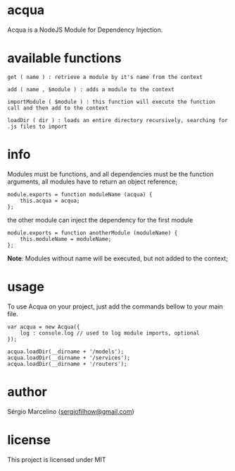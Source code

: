 acqua
=====

Acqua is a NodeJS Module for Dependency Injection.

available functions
=====

`get ( name ) : retrieve a module by it's name from the context`

`add ( name , $module ) : adds a module to the context`

`importModule ( $module ) : this function will execute the function call and then add to the context`

`loadDir ( dir ) : loads an entire directory recursively, searching for .js files to import`

info
=====
Modules must be functions, and all dependencies must be the function arguments, all modules have to return an object reference;

    module.exports = function moduleName (acqua) {
    	this.acqua = acqua;
    };
    
the other module can inject the dependency for the first module

    module.exports = function anotherModule (moduleName) {
    	this.moduleName = moduleName;
    };
    
**Note**: Modules without name will be executed, but not added to the context;
    
usage
=====
To use Acqua on your project, just add the commands bellow to your main file.

    var acqua = new Acqua({
    	log : console.log // used to log module imports, optional
    });

    acqua.loadDir(__dirname + '/models');
    acqua.loadDir(__dirname + '/services');
    acqua.loadDir(__dirname + '/routers');
    
author
=====
Sérgio Marcelino (sergiofilhow@gmail.com)

license
=====
This project is licensed under MIT
